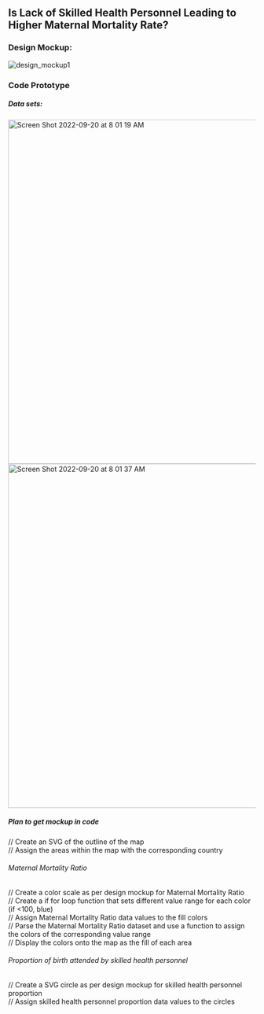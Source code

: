 <h2><b> Is Lack of Skilled Health Personnel Leading to Higher Maternal Mortality Rate? </b></h2>

<h3>Design Mockup:</h3>

![design_mockup1](https://user-images.githubusercontent.com/109067024/191251096-aee1b16f-d278-4ba9-a19f-ce21fe5e1803.png)

<h3> Code Prototype </h3>

<h5> Data sets: </h5>
<img width="700" alt="Screen Shot 2022-09-20 at 8 01 19 AM" src="https://user-images.githubusercontent.com/109067024/191252206-0305854a-20cf-46b5-aa4f-bce4182ee7bf.png">
<img width="700" alt="Screen Shot 2022-09-20 at 8 01 37 AM" src="https://user-images.githubusercontent.com/109067024/191252218-1c170490-3db7-4c9f-8610-afdfc2ee7fe1.png">

<h5> Plan to get mockup in code </h5>
// Create an SVG of the outline of the map </br>
// Assign the areas within the map with the corresponding country </br>

<h6> Maternal Mortality Ratio </h6>

// Create a color scale as per design mockup for Maternal Mortality Ratio </br>
// Create a if for loop function that sets different value range for each color (if <100, blue) </br>
// Assign Maternal Mortality Ratio data values to the fill colors </br>
// Parse the Maternal Mortality Ratio dataset and use a function to assign the colors of the corresponding value range</br> 
// Display the colors onto the map as the fill of each area </br> 

<h6>Proportion of birth attended by skilled health personnel </h6>

// Create a SVG circle as per design mockup for skilled health personnel proportion </br>
// Assign skilled health personnel proportion data values to the circles </br>
